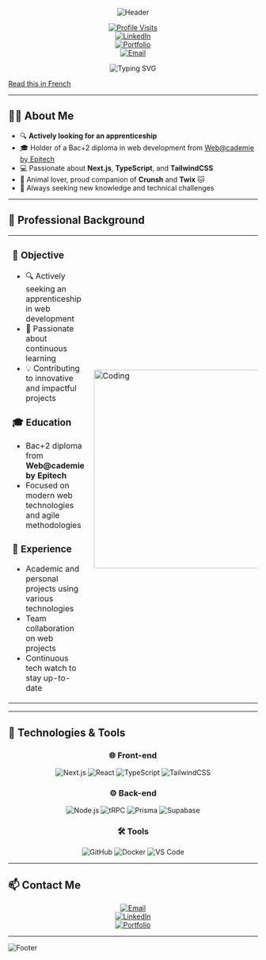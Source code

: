 <div align="center">

![Header](https://capsule-render.vercel.app/api?type=waving&color=0:FE8B30,50:ff9800,100:FE8B30&height=300&section=header&text=Anthony%20Gibilaro&fontSize=60&fontColor=ffffff&animation=fadeIn&fontAlignY=35&desc=Full%20Stack%20Web%20Developer&descAlignY=55&descSize=22)

[![Profile Visits](https://komarev.com/ghpvc/?username=AnthonyGibilaro&color=blueviolet&style=for-the-badge&label=PROFILE%20VIEWS)](https://github.com/AnthonyGibilaro)  
[![LinkedIn](https://img.shields.io/badge/LinkedIn-Connect-0077B5?style=for-the-badge&logo=linkedin)](https://www.linkedin.com/in/anthonygibilaro/)  
[![Portfolio](https://img.shields.io/badge/Portfolio-Visit-4cc9f0?style=for-the-badge&logo=google-chrome)](https://www.gibilab.com)  
[![Email](https://img.shields.io/badge/Email-Contact-4361ee?style=for-the-badge&logo=gmail)](mailto:contact@gibilab.com)  

<img src="https://readme-typing-svg.herokuapp.com?font=Fira+Code&size=22&duration=3000&pause=1000&color=4CC9F0&center=true&vCenter=true&width=600&lines=Full+Stack+Developer;Experience+in+Next.js+and+TypeScript;Looking+for+an+Apprenticeship" alt="Typing SVG" />

</div>

[Read this in French](README.md)

---

## 🧑‍💻 **About Me**

- 🔍 **Actively looking for an apprenticeship**  
- 🎓 Holder of a Bac+2 diploma in web development from [Web@cademie by Epitech](https://www.epitech.eu/)  
- 💻 Passionate about **Next.js**, **TypeScript**, and **TailwindCSS**  
- 🐾 Animal lover, proud companion of **Crunsh** and **Twix** 🐱  
- 🌱 Always seeking new knowledge and technical challenges  

---

## 🚀 **Professional Background**

<table>
<tr>
<td>

### 🎯 **Objective**
- 🔍 Actively seeking an apprenticeship in web development  
- 🌱 Passionate about continuous learning  
- 💡 Contributing to innovative and impactful projects  

### 🎓 **Education**
- Bac+2 diploma from **Web@cademie by Epitech**  
- Focused on modern web technologies and agile methodologies  

### 💼 **Experience**
- Academic and personal projects using various technologies  
- Team collaboration on web projects  
- Continuous tech watch to stay up-to-date  

</td>
<td>

<img align="right" alt="Coding" width="400" src="https://media.giphy.com/media/qgQUggAC3Pfv687qPC/giphy.gif">

</td>
</tr>
</table>

---

## 🚀 **Technologies & Tools**

<div align="center">

### 🌐 **Front-end**

![Next.js](https://img.shields.io/badge/Next.js-000000?style=flat&logo=next.js&logoColor=white)
![React](https://img.shields.io/badge/React-20232A?style=flat&logo=react&logoColor=61DAFB)
![TypeScript](https://img.shields.io/badge/TypeScript-007ACC?style=flat&logo=typescript&logoColor=white)
![TailwindCSS](https://img.shields.io/badge/TailwindCSS-06B6D4?style=flat&logo=tailwindcss&logoColor=white)

### ⚙️ **Back-end**

![Node.js](https://img.shields.io/badge/Node.js-339933?style=flat&logo=node.js&logoColor=white)
![tRPC](https://img.shields.io/badge/tRPC-2596be?style=flat&logo=trpc&logoColor=white)
![Prisma](https://img.shields.io/badge/Prisma-2D3748?style=flat&logo=prisma&logoColor=white)
![Supabase](https://img.shields.io/badge/Supabase-3ECF8E?style=flat&logo=supabase&logoColor=white)

### 🛠️ **Tools**

![GitHub](https://img.shields.io/badge/GitHub-181717?style=flat&logo=github&logoColor=white)
![Docker](https://img.shields.io/badge/Docker-2496ED?style=flat&logo=docker&logoColor=white)
![VS Code](https://img.shields.io/badge/VS_Code-007ACC?style=flat&logo=visual-studio-code&logoColor=white)

</div>

---

## 📫 **Contact Me**

<div align="center">

[![Email](https://img.shields.io/badge/Email-contact@gibilab.com-3c3c3c?style=for-the-badge&logo=gmail&logoColor=white)](mailto:contact@gibilab.com)  
[![LinkedIn](https://img.shields.io/badge/LinkedIn-Anthony%20Gibilaro-0077B5?style=for-the-badge&logo=linkedin&logoColor=white)](https://www.linkedin.com/in/anthonygibilaro)  
[![Portfolio](https://img.shields.io/badge/Portfolio-agibilaro.com-ff9800?style=for-the-badge&logo=google-chrome&logoColor=white)](https://www.gibilab.com)

</div>

---

![Footer](https://capsule-render.vercel.app/api?type=waving&color=0:FE8B30,50:ff9800,100:FE8B30&height=200&section=footer&fontAlignY=60&fontColor=fff)
